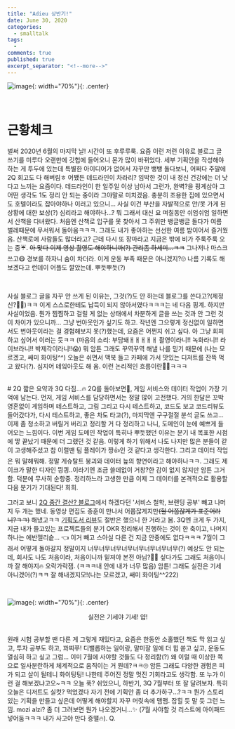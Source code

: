 ```yaml
---
title: "Adieu 상반기!" 
date: June 30, 2020 
categories: 
  - smalltalk 
tags: 
  - 
comments: true 
published: true
excerpt_separator: "<!--more-->"
---
```


![image](https://t1.daumcdn.net/liveboard/ppss/c8739f51efc945d8970904382741ddbd.jpg){: width="70%"}{: .center}

<!--more-->

<br>

# 근황체크
벌써 2020년 6월의 마지막 날! 시간이 또 후루루룩. 요즘 이런 저런 이유로 블로그 글 쓰기를 미루다 오랜만에 깃헙에 들어오니 몬가 많이 바뀌었다. 세부 기획안을 작성해야하는 게 투두에 있는데 특별한 아이디어가 없어서 자꾸만 뱅뱅 돌다보니, 어쩌다 주말에 2Q 회고도 다 해버림ㅎ 어쨌든 데드라인이 차라리? 임박한 것이 내 정신 건강에는 더 낫다고 느끼는 요즘이다. 데드라인이 한 일주일 이상 남아서 그런가, 완벽?을 핑계삼아 그 어떤 생각도 1도 정리 안 되는 중이라 그야말로 미치겠음. 충분히 조용한 집에 있으면서도 호텔이라도 잡아야하나 이러고 있으니… 사실 이건 부산을 자발적으로 안/못 가게 된 상황에 대한 보상(?) 심리라고 해야하나…? 뭐 그래서 대신 요 며칠동안 쉬엄쉬엄 일하면서 산책을 다녀왔다. 처음엔 산책로 입구를 못 찾아서 그 주위만 뱅글뱅글 돌다가 여름 벌레때문에 무서워서 돌아옴ㅋㅋㅋ. 그래도 내가 좋아하는 선선한 여름 밤이어서 즐거웠음. 산책로에 사람들도 많더라고? 근데 다시 또 장마라고 지금은 밖에 비가 주룩주룩 오는 중☔️. ~~아 맞다 이제 영상 촬영도 해야하니까(?) 관리좀 하세미...ㅋㅋ~~ 그나저나 마스크 쓰고😷 경보를 하자니 숨이 차더라. 이게 운동 부족 때문은 아니겠지?🙄 나름 기록도 해보겠다고 런데이 어플도 깔았는데. 뿌듯뿌듯(?)

<br>

사실 블로그 글을 자꾸 안 쓰게 된 이유는, 그것(?)도 안 하는데 블로그를 쓴다고?(제정신?🤷‍♀️)ㅋㅋ 이게 스스로한테도 납득이 되지 않아서였다ㅋㅋㅋ는 네 다음 핑계. 하지만 사실이었음. 뭔가 찜찜하고 걸릴 게 없는 상태에서 차분하게 글을 쓰는 것과 안 그런 것이 차이가 있으니까… 그냥 번아웃인가 싶기도 하고. 작년엔 그으렇게 정신없이 일하면서도 번아웃이라는 걸 경험해보지 못(?)했는데, 요즘은 어쩐지 쉬고 싶다. 아 그냥 회피하고 싶어서 이러는 듯ㅋㅋ (마음의 소리: 부담돼ㅐㅐㅐㅐㅐ 촬영이라니!! 녹화라니!! 라이브라니!! 박제각이라니!!😱) 뭐 암튼 그래도 꾸역꾸역 해낼 나를 믿기 때문에 (나는 모르겠고, 쌔미 화이팅^^) 오늘은 쉬면서 맥북 들고 카페에 가서 맛있는 디저트를 잔뜩 먹고 왔다(?). 심지어 테잌아웃도 해 옴. 이런 논리적인 흐름이란🤷‍♀️ㅋㅋㅋ

<br>
# 2Q 짧은 요약과 3Q 다짐...🔥
2Q를 돌아보면🧐, 게임 서비스와 데이터 작업이 가장 기억에 남는다. 먼저, 게임 서비스를 담당하면서는 정말 많이 고전했다. 거의 한달은 꼬박 영혼없이 게임하며 테스트하고, 그림 그리고 다시 테스트하고, 코드도 보고 코드리뷰도 들어갔다가, 다시 테스트하고, 좋은 차도 타고(?), 마지막엔 구구절절 분석 글도 쓰고... 이제 좀 청소하고 버릴거 버리고 정리할 거 다 정리하고 나니, 도메인이 눈에 예쁘게 들어오는 느낌이다. 이번 게임 도메인 작업이 특히나 뿌듯했던 이유는 분기 내 목표한 시점에 땋 끝났기 때문에 더 그랬던 것 같음. 이렇게 하기 위해서 나도 나지만 많은 분들이 같이 고생해주셨고 참 이럴땐 팀 플레이가 짱👍인 것 같다고 생각한다. 그리고 데이터 작업은 뭐 말해뭐해. 정말 게슈탈트 붕괴와 데이터 늪의 향연이라고 해야하나ㅋㅋ. 그래도 제이크가 말한 디자인 띙킝..이라기엔 조금 쓸데없이 거창?한 감이 없지 않지만 암튼 그거 함. 덕분에 무사히 순항중. 정리하느라 고생한 만큼 이제 그 데이터를 본격적으로 활용할 다음 분기가 기대된다! 희희.

<br>

그러고 보니 <a href="https://ssammykim.github.io/smalltalk/2Q-what-is-next/" target="_blank">2Q 중간 결산? 블로그</a>에서 하겠다던 '서비스 철학, 브랜딩 공부' 빼고 나머지 두 개는 했네. 동영상 편집도 종훈이 만나서 어쭙잖게지만~~(헐 어쭙잖게가 표준어라니?ㅋㅋ)~~ 해냈고ㅋㅋ <a href="https://ssammykim.github.io/review/the-right-it/" target="_blank">기획도서 리뷰</a>도 절반은 했으니 한 거라고 봄. 3Q엔 크게 두 가지, 지금 내가 들고있는 프로젝트들의 분기 OKR 정리해서 진행하는 것이 한 축이고, 나머지 하나는 에반젤리슽... 👈 이거 빼고 스아실 다른 건 지금 안중에도 없다ㅋㅋㅋ 7월이 그래서 어떻게 돌아갈지 정말이지 너무너무너무너무너무너무너무너무(?) 예상도 안 되는데, 회사도 나도 처음이라, 처음이니까 밑져야 본전 아님?🤷‍♀️ 싶다가도 그래도 처음이니까 잘 해야지🔥 오락가락잼. (ㅋㅋㅋ내 안에 내가 너무 많음) 암튼! 그래도 실전은 기세 아니겠어(?)ㅋㅋ 잘 해내겠지모!(나는 모르겠고, 쌔미 화이팅^^222)

<br>

![image](https://i.ytimg.com/vi/AuEqL8TTbng/maxresdefault.jpg){: width="70%"}{: .center}
<center><figcaption>실전은 기세야 기세! 얍!</figcaption></center>

<br>

원래 시험 공부할 땐 다른 게 그렇게 재밌다고, 요즘은 한동안 소홀했던 책도 막 읽고 싶고, 투자 공부도 하고, 꽈찌쭈! 디밸롭하는 일이랑, 말미잘 일에 더 힘 쏟고 싶고, 운동도 열심히 하고 싶고 그럼... 이미 7월에 사야할 것들도 다 정리함(?) 왜 이럴 때 이상한 쪽으로 일사분란하게 체계적으로 움직이는 거 뭔데?ㅋㅋ🙄 암튼 그래도 다양한 경험은 피가 되고 살이 될테니 화이팅팅! 나한테 주어진 정말 멋진 기회라고도 생각함. 또 누가 이런 걸 해보겠냐고오~ㅋㅋ 오늘 푹? 쉬었으니, 하반기, 3Q 7월부터 또 잘 달려보자. 특히 오늘은 디저트도 실컷? 먹었겠다 자기 전에 기획안 좀 더 추가하구...?ㅋㅋ 뭔가 스토리 있는 기획을 만들고 싶은데 어떻게 해야할지 자꾸 머릿속에 맴맴. 잡힐 듯 말 듯 그런 느낌. mozi alzi? 좀 더 그려보면 뭔가 나오겠거니...✨ (7월 사야할 것 리스트에 아이패드 넣어둠ㅋㅋㅋ 내가 사고야 만다 증맬🔥). Q.
